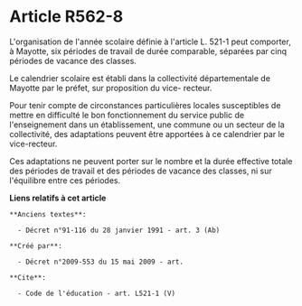 # Article R562-8

L'organisation de l'année scolaire définie à l'article L. 521-1 peut comporter, à Mayotte, six périodes de travail de durée
comparable, séparées par cinq périodes de vacance des classes. 

Le calendrier scolaire est établi dans la collectivité départementale de Mayotte par le préfet, sur proposition du vice-
recteur. 

Pour tenir compte de circonstances particulières locales susceptibles de mettre en difficulté le bon fonctionnement du
service public de l'enseignement dans un établissement, une commune ou un secteur de la collectivité, des adaptations peuvent
être apportées à ce calendrier par le vice-recteur. 

Ces adaptations ne peuvent porter sur le nombre et la durée effective totale des périodes de travail et des périodes de
vacance des classes, ni sur l'équilibre entre ces périodes.

**Liens relatifs à cet article**

	**Anciens textes**:

	  - Décret n°91-116 du 28 janvier 1991 - art. 3 (Ab)

	**Créé par**:

	  - Décret n°2009-553 du 15 mai 2009 - art.

	**Cite**:

	  - Code de l'éducation - art. L521-1 (V)
